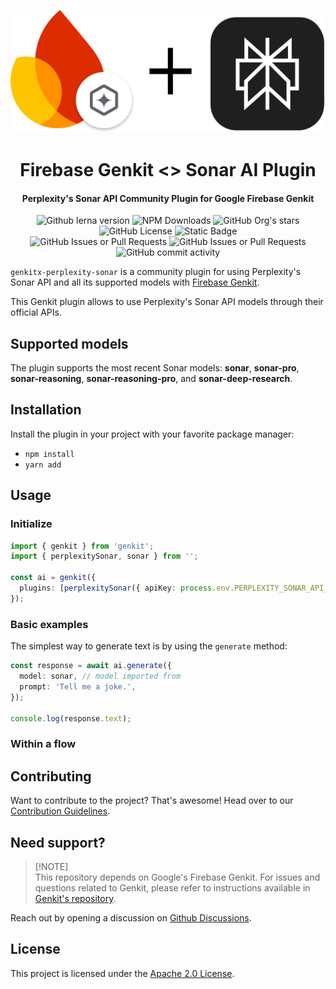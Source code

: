 ![Firebase Genkit + Anthropic AI](https://github.com/BelfoSamad/genkitx-perplexity-sonar/blob/master/assets/genkitx-perplexity-sonar.png?raw=true)

<h1 align="center">Firebase Genkit <> Sonar AI Plugin</h1>

<h4 align="center">Perplexity's Sonar API Community Plugin for Google Firebase Genkit</h4>

<div align="center">
   <img alt="Github lerna version" src="https://img.shields.io/github/lerna-json/v/BelfoSamad/genkitx-perplexity-sonar?label=version">
   <img alt="NPM Downloads" src="https://img.shields.io/npm/dw/genkitx-perplexity-sonar">
   <img alt="GitHub Org's stars" src="https://img.shields.io/github/stars/BelfoSamad?style=social">
   <img alt="GitHub License" src="https://img.shields.io/github/license/BelfoSamad/genkitx-perplexity-sonar">
   <img alt="Static Badge" src="https://img.shields.io/badge/yes-a?label=maintained">
</div>

<div align="center">
   <img alt="GitHub Issues or Pull Requests" src="https://img.shields.io/github/issues/BelfoSamad/genkitx-perplexity-sonar?color=blue">
   <img alt="GitHub Issues or Pull Requests" src="https://img.shields.io/github/issues-pr/BelfoSamad/genkitx-perplexity-sonar?color=blue">
   <img alt="GitHub commit activity" src="https://img.shields.io/github/commit-activity/m/BelfoSamad/genkitx-perplexity-sonar">
</div>

`genkitx-perplexity-sonar` is a community plugin for using Perplexity's Sonar API and all its supported models with [Firebase Genkit](https://github.com/firebase/genkit).

This Genkit plugin allows to use Perplexity's Sonar API models through their official APIs.

## Supported models

The plugin supports the most recent Sonar models:
**sonar**, **sonar-pro**, **sonar-reasoning**, **sonar-reasoning-pro**, and **sonar-deep-research**.

## Installation

Install the plugin in your project with your favorite package manager:

- `npm install `
- `yarn add `

## Usage

### Initialize

```typescript
import { genkit } from 'genkit';
import { perplexitySonar, sonar } from '';

const ai = genkit({
  plugins: [perplexitySonar({ apiKey: process.env.PERPLEXITY_SONAR_API_KEY })],
});
```

### Basic examples

The simplest way to generate text is by using the `generate` method:

```typescript
const response = await ai.generate({
  model: sonar, // model imported from 
  prompt: 'Tell me a joke.',
});

console.log(response.text);
```

### Within a flow


## Contributing

Want to contribute to the project? That's awesome! Head over to our [Contribution Guidelines](CONTRIBUTING.md).

## Need support?

> \[!NOTE\]\
> This repository depends on Google's Firebase Genkit. For issues and questions related to Genkit, please refer to instructions available in [Genkit's repository](https://github.com/firebase/genkit).

Reach out by opening a discussion on [Github Discussions](https://github.com/BelfoSamad/genkitx-openai/discussions).

## License

This project is licensed under the [Apache 2.0 License](https://github.com/BelfoSamad/genkitx-perplexity-sonar/blob/main/LICENSE).
